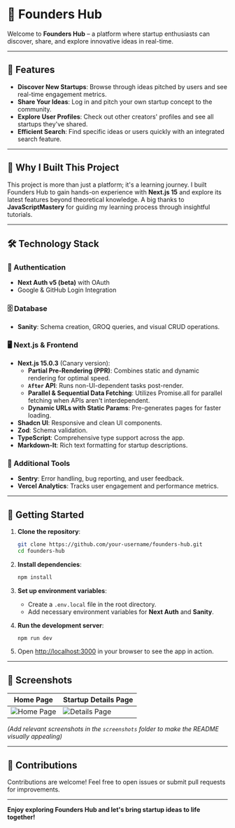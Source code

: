 # 🚀 Founders Hub

Welcome to **Founders Hub** – a platform where startup enthusiasts can discover, share, and explore innovative ideas in real-time.

---

## 🌟 Features

- **Discover New Startups**: Browse through ideas pitched by users and see real-time engagement metrics.
- **Share Your Ideas**: Log in and pitch your own startup concept to the community.
- **Explore User Profiles**: Check out other creators' profiles and see all startups they've shared.
- **Efficient Search**: Find specific ideas or users quickly with an integrated search feature.

---

## 🤔 Why I Built This Project

This project is more than just a platform; it's a learning journey. I built Founders Hub to gain hands-on experience with **Next.js 15** and explore its latest features beyond theoretical knowledge. A big thanks to **JavaScriptMastery** for guiding my learning process through insightful tutorials.

---

## 🛠️ Technology Stack

### 🔑 Authentication
- **Next Auth v5 (beta)** with OAuth
- Google & GitHub Login Integration

### 🗄️ Database
- **Sanity**: Schema creation, GROQ queries, and visual CRUD operations.

### 🖥️ Next.js & Frontend
- **Next.js 15.0.3** (Canary version):
  - **Partial Pre-Rendering (PPR)**: Combines static and dynamic rendering for optimal speed.
  - **`After` API**: Runs non-UI-dependent tasks post-render.
  - **Parallel & Sequential Data Fetching**: Utilizes Promise.all for parallel fetching when APIs aren't interdependent.
  - **Dynamic URLs with Static Params**: Pre-generates pages for faster loading.
- **Shadcn UI**: Responsive and clean UI components.
- **Zod**: Schema validation.
- **TypeScript**: Comprehensive type support across the app.
- **Markdown-It**: Rich text formatting for startup descriptions.

### 🧰 Additional Tools
- **Sentry**: Error handling, bug reporting, and user feedback.
- **Vercel Analytics**: Tracks user engagement and performance metrics.

---

## 🚀 Getting Started

1. **Clone the repository**:
   ```bash
   git clone https://github.com/your-username/founders-hub.git
   cd founders-hub
   ```

2. **Install dependencies**:
   ```bash
   npm install
   ```

3. **Set up environment variables**:
   - Create a `.env.local` file in the root directory.
   - Add necessary environment variables for **Next Auth** and **Sanity**.

4. **Run the development server**:
   ```bash
   npm run dev
   ```

5. Open [http://localhost:3000](http://localhost:3000) in your browser to see the app in action.

---

## 📸 Screenshots

| Home Page                                | Startup Details Page                       |
| ---------------------------------------- | ------------------------------------------ |
| ![Home Page](./screenshots/homepage.png) | ![Details Page](./screenshots/details.png) |

*(Add relevant screenshots in the `screenshots` folder to make the README visually appealing)*

---

## 🎉 Contributions

Contributions are welcome! Feel free to open issues or submit pull requests for improvements.

---

**Enjoy exploring Founders Hub and let's bring startup ideas to life together!**
